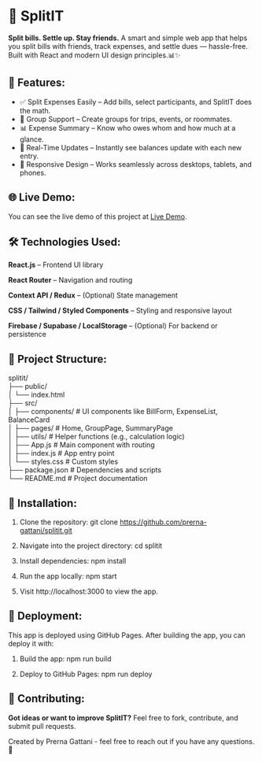 # **🚀 SplitIT**

**Split bills. Settle up. Stay friends.**
A smart and simple web app that helps you split bills with friends, track expenses, and settle dues — hassle-free. Built with React and modern UI design principles.📊✨

## **🌟 Features:**
- ✅ Split Expenses Easily – Add bills, select participants, and SplitIT does the math.
- 👥 Group Support – Create groups for trips, events, or roommates.
- 📊 Expense Summary – Know who owes whom and how much at a glance.
- 🔔 Real-Time Updates – Instantly see balances update with each new entry.
- 📱 Responsive Design – Works seamlessly across desktops, tablets, and phones.

## **🌐 Live Demo:**
You can see the live demo of this project at [Live Demo](https://prerna-gattani.github.io/react-splitIT/).

## **🛠 Technologies Used:**
**React.js** – Frontend UI library

**React Router** – Navigation and routing

**Context API / Redux** – (Optional) State management

**CSS / Tailwind / Styled Components** – Styling and responsive layout

**Firebase / Supabase / LocalStorage** – (Optional) For backend or persistence

## **📂 Project Structure:**
splitit/  
├── public/  
│   └── index.html  
├── src/  
│   ├── components/     # UI components like BillForm, ExpenseList, BalanceCard  
│   ├── pages/          # Home, GroupPage, SummaryPage  
│   ├── utils/          # Helper functions (e.g., calculation logic)  
│   ├── App.js          # Main component with routing  
│   ├── index.js        # App entry point  
│   └── styles.css      # Custom styles  
├── package.json        # Dependencies and scripts  
└── README.md           # Project documentation   


## **🏁 Installation:**

1. Clone the repository:
   git clone https://github.com/prerna-gattani/splitit.git

2. Navigate into the project directory:
   cd splitit

3. Install dependencies:
   npm install

4. Run the app locally:
   npm start

5. Visit http://localhost:3000 to view the app.

## **🚀 Deployment:**
This app is deployed using GitHub Pages. After building the app, you can deploy it with:

1. Build the app:
   npm run build

2. Deploy to GitHub Pages:
   npm run deploy


## **🤝 Contributing:**
**Got ideas or want to improve SplitIT?**
Feel free to fork, contribute, and submit pull requests.

Created by Prerna Gattani - feel free to reach out if you have any questions. 💬
